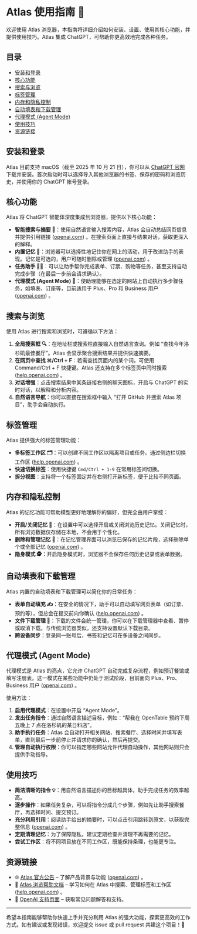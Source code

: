 # Atlas 使用指南 📘

欢迎使用 Atlas 浏览器，本指南将详细介绍如何安装、设置、使用其核心功能，并提供使用技巧。Atlas 集成 ChatGPT，可帮助你更高效地完成各种任务。

## 目录
- [安装和登录](#安装和登录)
- [核心功能](#核心功能)
- [搜索与浏览](#搜索与浏览)
- [标签管理](#标签管理)
- [内存和隐私控制](#内存和隐私控制)
- [自动填表和下载管理](#自动填表和下载管理)
- [代理模式 (Agent Mode)](#代理模式-agent-mode)
- [使用技巧](#使用技巧)
- [资源链接](#资源链接)

## 安装和登录

Atlas 目前支持 macOS（截至 2025 年 10 月 21 日），你可以从 [ChatGPT 官网](https://chat.openai.com) 下载并安装。首次启动时可以选择导入其他浏览器的书签、保存的密码和浏览历史，并使用你的 ChatGPT 帐号登录。

## 核心功能

Atlas 将 ChatGPT 智能体深度集成到浏览器，提供以下核心功能：

- **智能搜索与摘要 🧠**：使用自然语言输入搜索内容，Atlas 会自动总结网页信息并提供引用链接 ([openai.com](https://openai.com/index/introducing-chatgpt-atlas/)) 。在搜索页面上直接与结果对话，获取更深入的解释。
- **内置记忆 📌**：浏览器可以选择性地记住你在网上的活动，用于改进助手的表现。记忆是可选的，用户可随时删除或管理 ([openai.com](https://openai.com/index/introducing-chatgpt-atlas/)) 。
- **任务助手 🧑‍💼**：可以让助手帮你完成表单、订票、购物等任务，甚至支持自动完成步骤（在最后一步前会请求确认）。
- **代理模式 (Agent Mode) 🚀**：使助理能够在选定的网站上自动执行多步骤任务，如填表、订座等，目前适用于 Plus、Pro 和 Business 用户 ([openai.com](https://openai.com/index/introducing-chatgpt-atlas/)) 。

## 搜索与浏览

使用 Atlas 进行搜索和浏览时，可遵循以下方法：

1. **全局搜索框 🔍**：在地址栏或搜索栏直接输入自然语言查询。例如 “查找今年洛杉矶最佳餐厅”。Atlas 会显示聚合搜索结果并提供快速摘要。
2. **在网页中查找 ⌘/Ctrl + F**：若需查找页面内的某个词，可使用 Command/Ctrl + F 快捷键。Atlas 还支持在多个标签页中同时搜索 ([help.openai.com](https://help.openai.com/en/articles/12628371-browsing-the-web-with-chatgpt-atlas)) 。
3. **对话增强**：点击搜索结果中某条链接右侧的聊天图标，开启与 ChatGPT 的实时对话，以解释和分析内容。
4. **自然语言导航**：你可以直接在搜索框中输入 “打开 GitHub 并搜索 Atlas 项目”，助手会自动执行。

## 标签管理

Atlas 提供强大的标签管理功能：

- **多标签工作区 🗂️**：可以创建不同工作区以隔离项目或任务。通过侧边栏切换工作区 ([help.openai.com](https://help.openai.com/en/articles/12628371-browsing-the-web-with-chatgpt-atlas#:~:text=location,helpful%3F%20%20Submit%20Search%20the)) 。
- **快速切换标签**：使用快捷键 `Cmd/Ctrl + 1-9` 在常用标签间切换。
- **拆分视图**：支持将一个标签固定并在右侧打开新标签，便于比较不同页面。

## 内存和隐私控制

Atlas 的记忆功能可帮助模型更好地理解你的偏好，但完全由用户掌控：

- **开启/关闭记忆 🧠**：在设置中可以选择开启或关闭浏览历史记忆。关闭记忆时，所有浏览数据仅存储在本地，不会用于个性化。
- **删除和管理记忆 🧹**：在记忆管理界面可以浏览已保存的记忆片段，选择删除单个或全部记忆 ([openai.com](https://openai.com/index/introducing-chatgpt-atlas/)) 。
- **隐身模式 🕵️**：开启隐身模式时，浏览器不会保存任何历史记录或表单数据。

## 自动填表和下载管理

Atlas 内置的自动填表和下载管理可以简化你的日常任务：

- **表单自动填充 ✍️**：在安全的情况下，助手可以自动填写网页表单（如订票、预约等），但总会在提交前向你确认 ([help.openai.com](https://help.openai.com/en/articles/12628371-browsing-the-web-with-chatgpt-atlas#:~:text=mute%20noisy%20sites%2C%20or%20move,are%20provided%20by%20websites)) 。
- **文件下载管理 📂**：下载的文件会统一管理，你可以在下载管理器中查看、暂停或取消下载。与传统浏览器类似，还支持设置默认下载目录。
- **跨设备同步**：登录同一账号后，书签和记忆可在多设备之间同步。

## 代理模式 (Agent Mode)

代理模式是 Atlas 的亮点，它允许 ChatGPT 自动完成复杂流程，例如预订餐馆或填写注册表。这一模式在某些功能中仍处于测试阶段，目前面向 Plus、Pro、Business 用户 ([openai.com](https://openai.com/index/introducing-chatgpt-atlas/)) 。

使用方法：

1. **启用代理模式**：在设置中开启 “Agent Mode”。  
2. **发出任务指令**：通过自然语言描述目标，例如：“帮我在 OpenTable 预约下周五晚上 7 点在洛杉矶的某日料店”。  
3. **助手执行任务**：Atlas 会自动打开相关网站、搜索餐厅、选择时间并填写表单，直到最后一步前停止并请求你的确认，然后再提交。  
4. **管理自动执行权限**：你可以指定哪些网站允许代理自动操作，其他网站则只会提供手动指导。

## 使用技巧

- **简洁清晰的指令 💡**：用自然语言描述你的目标越具体，助手完成任务的效率越高。
- **逐步操作**：如果任务复杂，可以将指令分成几个步骤，例如先让助手搜索餐厅，再选择时间、提交预订。
- **充分利用引用**：阅读助手给出的摘要时，可以点击引用跳转到原文，以获取完整信息 ([openai.com](https://openai.com/index/introducing-chatgpt-atlas/)) 。
- **定期清理记忆**：为了保障隐私，建议定期检查并清理不再需要的记忆。
- **尝试工作区**：将不同项目放在不同工作区，既能保持条理，也能更专注。

## 资源链接

- 🌐 [Atlas 官方公告](https://openai.com/blog/introducing-chatgpt-atlas) – 了解产品背景与功能 ([openai.com](https://openai.com/index/introducing-chatgpt-atlas/)) 。  
- 📖 [Atlas 浏览帮助文档](https://help.openai.com/en/articles/123456789-browsing-with-atlas) – 学习如何在 Atlas 中搜索、管理标签和工作区 ([help.openai.com](https://help.openai.com/en/articles/12628371-browsing-the-web-with-chatgpt-atlas)) 。  
- 💼 [OpenAI 支持页面](https://help.openai.com) – 获取常见问题解答和支持。  

---

希望本指南能够帮助你快速上手并充分利用 Atlas 的强大功能，探索更高效的工作方式。如有建议或发现错误，欢迎提交 issue 或 pull request 共建这个项目！🚀
